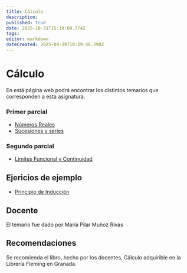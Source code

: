 ```yaml
---
title: Cálculo
description: 
published: true
date: 2025-10-31T15:19:09.774Z
tags: 
editor: markdown
dateCreated: 2025-09-29T19:29:46.290Z
---
```


# Cálculo
En está página web podrá encontrar los distintos temarios que corresponden a esta asignatura.
### Primer parcial
- [Números Reales](tema1)
- [Sucesiones y series](tema2)
### Segundo parcial
- [Limites Funcional y Continuidad](tema3)

## Ejericios de ejemplo
- [Principio de Inducción](induccion)

## Docente
El temario fue dado por María Pilar Muñoz Rivas

## Recomendaciones
Se recomienda el libro, hecho por los docentes, Cálculo adquirible en la Librería Fleming en Granada.